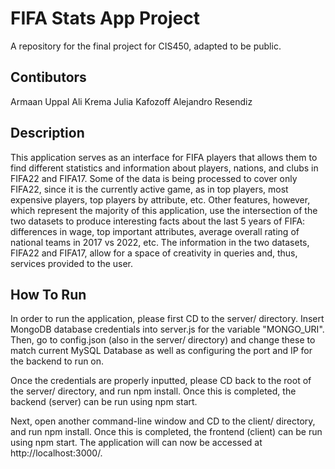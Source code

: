 # FIFA Stats App Project
A repository for the final project for CIS450, adapted to be public.

## Contibutors
Armaan Uppal
Ali Krema
Julia Kafozoff
Alejandro Resendiz

## Description
This application serves as an interface for FIFA players that allows them to find different statistics and information about players, nations, and clubs in FIFA22 and FIFA17. Some of the data is being processed to cover only FIFA22, since it is the currently active game, as in top players, most expensive players, top players by attribute, etc. Other features, however, which represent the majority of this application, use the intersection of the two datasets to produce interesting facts about the last 5 years of FIFA: differences in wage, top important attributes, average overall rating of national teams in 2017 vs 2022, etc. The information in the two datasets, FIFA22 and FIFA17, allow for a space of creativity in queries and, thus, services provided to the user.

## How To Run
In order to run the application, please first CD to the server/ directory. Insert MongoDB database credentials into server.js for the variable "MONGO_URI". Then, go to config.json (also in the server/ directory) and change these to match current MySQL Database as well as configuring the port and IP for the backend to run on.

Once the credentials are properly inputted, please CD back to the root of the server/ directory, and run npm install. Once this is completed, the backend (server) can be run using npm start.

Next, open another command-line window and CD to the client/ directory, and run npm install. Once this is completed, the frontend (client) can be run using npm start. The application will can now be accessed at http://localhost:3000/.